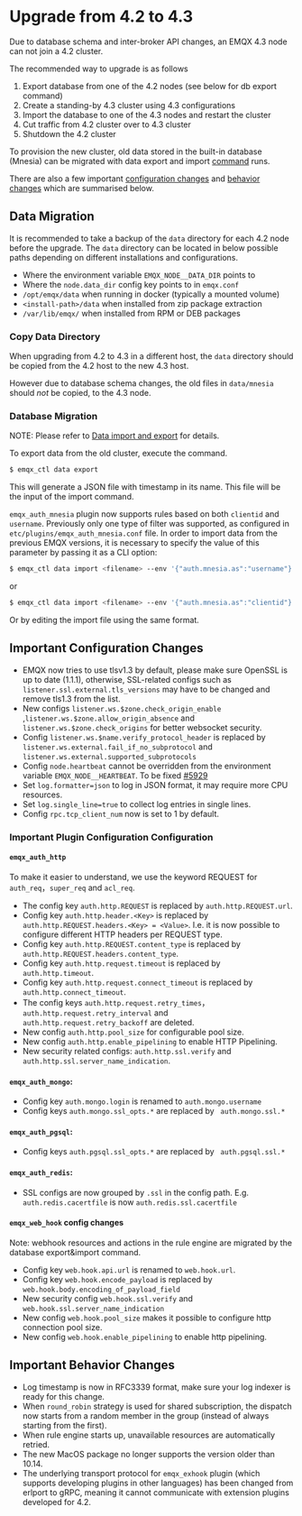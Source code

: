 # Upgrade from 4.2 to 4.3

Due to database schema and inter-broker API changes, an EMQX 4.3 node can not
join a 4.2 cluster.

The recommended way to upgrade is as follows

1. Export database from one of the 4.2 nodes (see below for db export command)
1. Create a standing-by 4.3 cluster using 4.3 configurations
1. Import the database to one of the 4.3 nodes and restart the cluster
1. Cut traffic from 4.2 cluster over to 4.3 cluster
1. Shutdown the 4.2 cluster

To provision the new cluster, old data stored in the built-in database (Mnesia)
can be migrated with data export and import [command](#database-migration) runs.

There are also a few important [configuration changes](#important-config-changes)
and [behavior changes](#important-behaviour-changes) which are summarised below.

## Data Migration

It is recommended to take a backup of the `data` directory for each 4.2 node before
the upgrade. The `data` directory can be located in below possible paths depending
on different installations and configurations.

* Where the environment variable `EMQX_NODE__DATA_DIR` points to
* Where the `node.data_dir` config key points to in `emqx.conf`
* `/opt/emqx/data` when running in docker (typically a mounted volume)
* `<install-path>/data` when installed from zip package extraction
* `/var/lib/emqx/` when installed from RPM or DEB packages

### Copy Data Directory

When upgrading from 4.2 to 4.3 in a different host,
the `data` directory should be copied from the 4.2 host to the new 4.3 host.

However due to database schema changes, the old files in `data/mnesia` should *not* be copied,
to the 4.3 node.

### Database Migration

NOTE: Please refer to [Data import and export](../advanced/data-import-and-export.md) for details.

To export data from the old cluster, execute the command.
```bash
$ emqx_ctl data export
```

This will generate a JSON file with timestamp in its name. This file will be the input of the import command.

`emqx_auth_mnesia` plugin now supports rules based on both `clientid` and `username`.
Previously only one type of filter was supported, as configured in `etc/plugins/emqx_auth_mnesia.conf` file.
In order to import data from the previous EMQX versions, it is necessary to specify the value of this parameter by passing it as a CLI option:

```bash
$ emqx_ctl data import <filename> --env '{"auth.mnesia.as":"username"}'
```

or

```bash
$ emqx_ctl data import <filename> --env '{"auth.mnesia.as":"clientid"}'
```

Or by editing the import file using the same format.

## Important Configuration Changes

- EMQX now tries to use tlsv1.3 by default, please make sure OpenSSL is up to date (1.1.1), otherwise, SSL-related configs such as `listener.ssl.external.tls_versions` may have to be changed and remove tls1.3 from the list.
- New configs `listener.ws.$zone.check_origin_enable` ,`listener.ws.$zone.allow_origin_absence` and `listener.ws.$zone.check_origins` for better websocket security.
- Config `listener.ws.$name.verify_protocol_header` is replaced by `listener.ws.external.fail_if_no_subprotocol` and `listener.ws.external.supported_subprotocols`
- Config `node.heartbeat` cannot be overridden from the environment variable `EMQX_NODE__HEARTBEAT`. To be fixed [#5929](https://github.com/emqx/emqx/issues/5929)
- Set `log.formatter=json` to log in JSON format, it may require more CPU resources.
- Set `log.single_line=true` to collect log entries in single lines.
- Config `rpc.tcp_client_num` now is set to 1 by default.

### Important Plugin Configuration Configuration

#### `emqx_auth_http`

To make it easier to understand, we use the keyword REQUEST for `auth_req`，`super_req` and `acl_req`.

- The config key `auth.http.REQUEST` is replaced by `auth.http.REQUEST.url`.
- Config key `auth.http.header.<Key>` is replaced by `auth.http.REQUEST.headers.<Key> = <Value>`. I.e. it is now possible to configure different HTTP headers per REQUEST type.
- Config key `auth.http.REQUEST.content_type` is replaced by `auth.http.REQUEST.headers.content_type`.
- Config key `auth.http.request.timeout` is replaced by `auth.http.timeout`.
- Config key `auth.http.request.connect_timeout` is replaced by `auth.http.connect_timeout`.
- The config keys `auth.http.request.retry_times`，`auth.http.request.retry_interval` and `auth.http.request.retry_backoff` are deleted.
- New config `auth.http.pool_size` for configurable pool size.
- New config `auth.http.enable_pipelining` to enable HTTP Pipelining.
- New security related configs: `auth.http.ssl.verify` and `auth.http.ssl.server_name_indication`.

#### `emqx_auth_mongo`:

- Config key `auth.mongo.login` is renamed to `auth.mongo.username`
- Config keys `auth.mongo.ssl_opts.*` are replaced by ` auth.mongo.ssl.*`

#### `emqx_auth_pgsql`:

- Config keys `auth.pgsql.ssl_opts.*` are replaced by ` auth.pgsql.ssl.*`

#### `emqx_auth_redis`:

- SSL configs are now grouped by `.ssl` in the config path. E.g. `auth.redis.cacertfile` is now `auth.redis.ssl.cacertfile`

#### `emqx_web_hook` config changes

Note: webhook resources and actions in the rule engine are migrated by the database export&import command.

- Config key `web.hook.api.url` is renamed to `web.hook.url`.
- Config key `web.hook.encode_payload` is replaced by `web.hook.body.encoding_of_payload_field`
- New security config `web.hook.ssl.verify` and `web.hook.ssl.server_name_indication`
- New config `web.hook.pool_size` makes it possible to configure http connection pool size.
- New config `web.hook.enable_pipelining` to enable http pipelining.

## Important Behavior Changes

- Log timestamp is now in RFC3339 format, make sure your log indexer is ready for this change.
- When `round_robin` strategy is used for shared subscription, the dispatch now starts from a random member in the group (instead of always starting from the first).
- When rule engine starts up, unavailable resources are automatically retried.
- The new MacOS package no longer supports the version older than 10.14.
- The underlying transport protocol for `emqx_exhook` plugin (which supports developing plugins in other languages) has been changed from erlport to gRPC, meaning it cannot communicate with extension plugins developed for 4.2.
